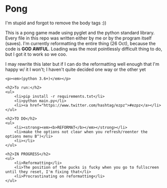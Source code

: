 <!DOCTYPE html>

<html>
	<h1> Pong </h1>
	<p>I'm stupid and forgot to remove the body tags :))</p>
	<p>This is a pong game made using pyglet and the python standard library. Every file in this repo was written either by me or by the program itself (saves). I'm currently reformatting the entire thing (26 Oct), because the code is <strong>GOD AWFUL</strong>. Loading was the most pointlessly difficult thing to do, but I got it to work so we coo. </p>
	<p>I may rewrite this later but if I can do the reformatting well enough that I'm happy w/ it I won't; I haven't quite decided one way or the other yet</p>
	
	<p><em>(python 3.6+)</em></p>

	<h2>To run:</h2>
	<ul>
		<li>pip install -r requirements.txt</li>
		<li>python main.py</li>
		<li><a href="https://www.twitter.com/hashtag/ezpz">#ezpz</a></li>
	</ul>

	<h2>TO DO</h2>
	<ul>
		<li><strong><em><b>REFORMAT</b></em></strong></li>
		<li>make the options not clear when you refresh/reenter the options menu B^)</li>
		<li></li>
	</ul>

	<h2>IN PROGRESS</h2>
	<ul>
		<li>Reformatting</li>
		<li>The position of the pucks is fucky when you go to fullscreen until they reset, I'm fixing that</li>
		<li>Procrastinating on reformatting</li>
	</ul>
</html>
